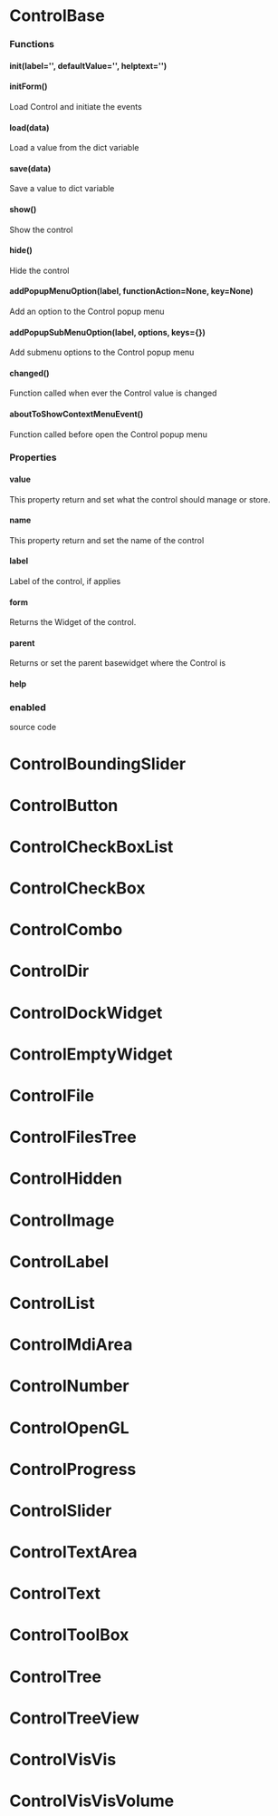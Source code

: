 # ControlBase

### Functions

#### __init__(label='', defaultValue='', helptext='')

#### initForm()

Load Control and initiate the events
 	
#### load(data)

Load a value from the dict variable
 	
#### save(data)

Save a value to dict variable
 	
#### show()

Show the control
 	
#### hide()

Hide the control
 	
#### addPopupMenuOption(label, functionAction=None, key=None)

Add an option to the Control popup menu
 	
#### addPopupSubMenuOption(label, options, keys={})

Add submenu options to the Control popup menu
 	
#### changed() 

Function called when ever the Control value is changed
 	
#### aboutToShowContextMenuEvent()

Function called before open the Control popup menu
 	

### Properties 	

#### value

This property return and set what the control should manage or store.
 	
#### name

This property return and set the name of the control
 	
#### label

Label of the control, if applies
 	
#### form

Returns the Widget of the control.
 	
#### parent

Returns or set the parent basewidget where the Control is
 	
#### help

### enabled

source code



# ControlBoundingSlider

# ControlButton

# ControlCheckBoxList

# ControlCheckBox

# ControlCombo

# ControlDir

# ControlDockWidget

# ControlEmptyWidget

# ControlFile

# ControlFilesTree

# ControlHidden

# ControlImage

# ControlLabel

# ControlList

# ControlMdiArea

# ControlNumber

# ControlOpenGL

# ControlProgress

# ControlSlider

# ControlTextArea

# ControlText

# ControlToolBox

# ControlTree

# ControlTreeView

# ControlVisVis

# ControlVisVisVolume